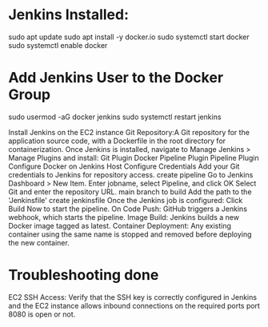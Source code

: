 # Jenkins Installed:
sudo apt update
sudo apt install -y docker.io
sudo systemctl start docker
sudo systemctl enable docker
# Add Jenkins User to the Docker Group
sudo usermod -aG docker jenkins
sudo systemctl restart jenkins

Install Jenkins on the EC2 instance 
Git Repository:A Git repository for the application source code, with a Dockerfile in the root directory for containerization.
Once Jenkins is installed, navigate to Manage Jenkins > Manage Plugins and install:
             Git Plugin
            Docker Pipeline Plugin
             Pipeline Plugin
Configure Docker on Jenkins Host
Configure Credentials
Add your Git credentials to Jenkins for repository access.
create pipeline
    Go to Jenkins Dashboard > New Item.
    Enter  jobname, select Pipeline, and click OK
Select Git and enter the repository URL.
main branch to build 
Add the path to the 'Jenkinsfile'
create jenkinsfile
Once the Jenkins job is configured:
Click Build Now to start the pipeline.
On Code Push: GitHub triggers a Jenkins webhook, which starts the pipeline.
Image Build: Jenkins builds a new Docker image tagged as latest.
Container Deployment: Any existing container using the same name is stopped and removed before deploying the new container.
# Troubleshooting done
EC2 SSH Access: Verify that the SSH key is correctly configured in Jenkins and the EC2 instance allows inbound connections on the required ports 
port 8080 is open or not.

